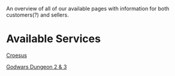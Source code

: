 An overview of all of our available pages with information for both customers(?) and sellers.


# Available Services
[Croesus](Croesus)


[Godwars Dungeon 2 & 3](Godwars-Dungeon-2-&-3)